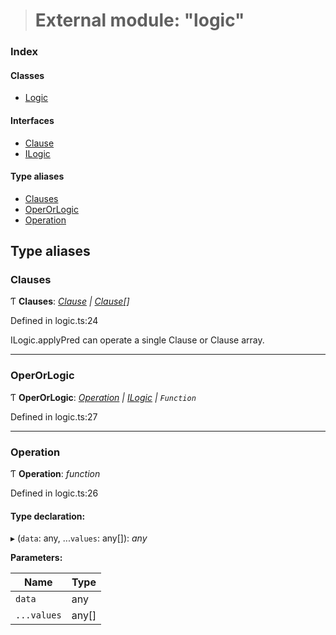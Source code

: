> # External module: "logic"

### Index

#### Classes

* [Logic](../classes/_logic_.logic.md)

#### Interfaces

* [Clause](../interfaces/_logic_.clause.md)
* [ILogic](../interfaces/_logic_.ilogic.md)

#### Type aliases

* [Clauses](_logic_.md#clauses)
* [OperOrLogic](_logic_.md#operorlogic)
* [Operation](_logic_.md#operation)

## Type aliases

###  Clauses

Ƭ **Clauses**: *[Clause](../interfaces/_logic_.clause.md) | [Clause](../interfaces/_logic_.clause.md)[]*

Defined in logic.ts:24

ILogic.applyPred can operate a single Clause or Clause array.

___

###  OperOrLogic

Ƭ **OperOrLogic**: *[Operation](_logic_.md#operation) | [ILogic](../interfaces/_logic_.ilogic.md) | `Function`*

Defined in logic.ts:27

___

###  Operation

Ƭ **Operation**: *function*

Defined in logic.ts:26

#### Type declaration:

▸ (`data`: any, ...`values`: any[]): *any*

**Parameters:**

Name | Type |
------ | ------ |
`data` | any |
`...values` | any[] |